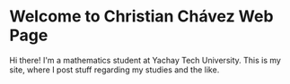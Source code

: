 # Welcome to Christian Chávez Web Page

Hi there! I'm a mathematics student at Yachay Tech University. This is my site, where I post stuff regarding my studies and the like.